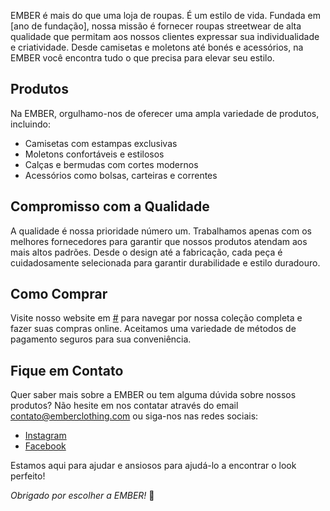 EMBER é mais do que uma loja de roupas. É um estilo de vida. Fundada em [ano de fundação], nossa missão é fornecer roupas streetwear de alta qualidade que permitam aos nossos clientes expressar sua individualidade e criatividade. Desde camisetas e moletons até bonés e acessórios, na EMBER você encontra tudo o que precisa para elevar seu estilo.

## Produtos

Na EMBER, orgulhamo-nos de oferecer uma ampla variedade de produtos, incluindo:

- Camisetas com estampas exclusivas
- Moletons confortáveis e estilosos
- Calças e bermudas com cortes modernos
- Acessórios como bolsas, carteiras e correntes

## Compromisso com a Qualidade

A qualidade é nossa prioridade número um. Trabalhamos apenas com os melhores fornecedores para garantir que nossos produtos atendam aos mais altos padrões. Desde o design até a fabricação, cada peça é cuidadosamente selecionada para garantir durabilidade e estilo duradouro.

## Como Comprar

Visite nosso website em [#](#) para navegar por nossa coleção completa e fazer suas compras online. Aceitamos uma variedade de métodos de pagamento seguros para sua conveniência.

## Fique em Contato

Quer saber mais sobre a EMBER ou tem alguma dúvida sobre nossos produtos? Não hesite em nos contatar através do email contato@emberclothing.com ou siga-nos nas redes sociais:

- [Instagram]((https://www.instagram.com/marola.y2k/?igsh=MXNna3NxMGY5c29veg%3D%3D))
- [Facebook]((https://www.facebook.com/felipe.marinho.9047))
  

Estamos aqui para ajudar e ansiosos para ajudá-lo a encontrar o look perfeito!

*Obrigado por escolher a EMBER!* 🌟

